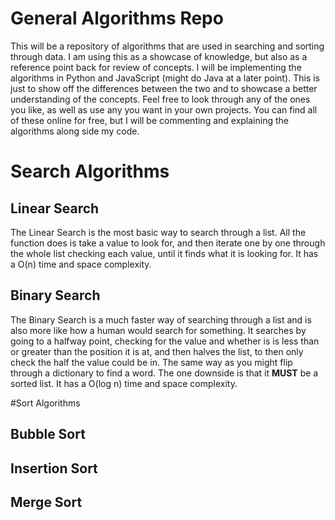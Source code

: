 # General Algorithms Repo
This will be a repository of algorithms that are used in searching and sorting through data. I am using this as a showcase of knowledge, but also as a reference point back for review of concepts. I will be implementing the algorithms in Python and JavaScript (might do Java at a later point). This is just to show off the differences between the two and to showcase a better understanding of the concepts. Feel free to look through any of the ones you like, as well as use any you want in your own projects. You can find all of these online for free, but I will be commenting and explaining the algorithms along side my code.

# Search Algorithms

## Linear Search
The Linear Search is the most basic way to search through a list. All the function does is take a value to look for, and then iterate one by one through the whole list checking each value, until it finds what it is looking for. It has a O(n) time and space complexity.

## Binary Search
The Binary Search is a much faster way of searching through a list and is also more like how a human would search for something. It searches by going to a halfway point, checking for the value and whether is is less than or greater than the position it is at, and then halves the list, to then only check the half the value could be in. The same way as you might flip through a dictionary to find a word. The one downside is that it <b>MUST</b> be a sorted list. It has a O(log n) time and space complexity.

#Sort Algorithms

## Bubble Sort

## Insertion Sort

## Merge Sort